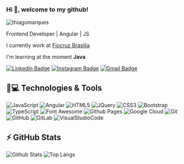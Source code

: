 ### Hi 👋, welcome to my github!

<p align="left"><img src="https://komarev.com/ghpvc/?username=thiagomarques" alt="thiagomarques" /></p>

<p align = "justify">Frontend Developer | Angular | JS  </p>

I currently work at [Fiocruz Brasília](https://www.fiocruzbrasilia.fiocruz.br/)

I'm learning at the moment **Java**


[![Linkedin Badge](https://img.shields.io/badge/LinkedIn-0077B5?style=for-the-badge&logo=linkedin&logoColor=white&link=https://www.linkedin.com/in/joana-d-angeles-costa-ribeiro-004b0b28b/)](https://www.linkedin.com/in/joana-d-angeles-costa-ribeiro-004b0b28b/)
[![Instagram Badge](https://img.shields.io/badge/Instagram-E4405F?style=for-the-badge&logo=instagram&logoColor=white&link=https://www.instagram.com/joana_d_angeles/)](https://www.instagram.com/joana_d_angeles/)
[![Gmail Badge](https://img.shields.io/badge/Gmail-D14836?style=for-the-badge&logo=gmail&logoColor=white&link=mailto:dangeles.joana@gmail.com)](mailto:dangeles.joana@gmail.com)

## 🚀💻 Technologies & Tools

![JavaScript](https://img.shields.io/badge/JavaScript-323330?style=for-the-badge&logo=javascript&logoColor=F7DF1E)
![Angular](https://img.shields.io/badge/Angular-DD0031?style=for-the-badge&logo=angular&logoColor=white)
![HTML5](https://img.shields.io/badge/HTML5-E34F26?style=for-the-badge&logo=html5&logoColor=white)
![JQuery](https://img.shields.io/badge/jQuery-0769AD?style=for-the-badge&logo=jquery&logoColor=white)
![CSS3](https://img.shields.io/badge/-CSS3-1572B6?style=flat-square&logo=css3)
![Bootstrap](https://img.shields.io/badge/-Bootstrap-563D7C?style=flat-square&logo=bootstrap)
![TypeScript](https://img.shields.io/badge/-TypeScript-007ACC?style=flat-square&logo=typescript)
![Font Awesome](https://img.shields.io/badge/Font_Awesome-339AF0?style=for-the-badge&logo=fontawesome&logoColor=white)
![Github Pages](https://img.shields.io/badge/GitHub%20Pages-222222?style=for-the-badge&logo=GitHub%20Pages&logoColor=white)
![Google Cloud](https://img.shields.io/badge/Google%20Cloud-black?style=flat-square&logo=google-cloud)
![Git](https://img.shields.io/badge/-Git-black?style=flat-square&logo=git)
![GitHub](https://img.shields.io/badge/-GitHub-181717?style=flat-square&logo=github)
![GitLab](https://img.shields.io/badge/-GitLab-FCA121?style=flat-square&logo=gitlab)
![VisualStudioCode](https://img.shields.io/badge/VSCode-0078D4?style=for-the-badge&logo=visual%20studio%20code&logoColor=white)

## ⚡ GitHub Stats

![Github Stats](https://github-readme-stats.vercel.app/api?username=joanadeangeles&show_icons=true&count_private=true&show_icons=true&include_all_commits=true)
![Top Langs](https://github-readme-stats.vercel.app/api/top-langs/?username=joanadeangeles&hide=TeX&layout=compact)
